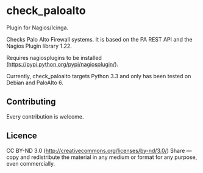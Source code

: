 # check_paloalto

Plugin for Nagios/Icinga.

Checks Palo Alto Firewall systems.
It is based on the PA REST API and the Nagios Plugin library 1.22.

Requires nagiosplugins to be installed (https://pypi.python.org/pypi/nagiosplugin/).

Currently, check_paloalto targets Python 3.3 and only has been tested on Debian and PaloAlto 6.

## Contributing

Every contribution is welcome.

## Licence

CC BY-ND 3.0 (http://creativecommons.org/licenses/by-nd/3.0/)
Share — copy and redistribute the material in any medium or format for any purpose, even commercially.
